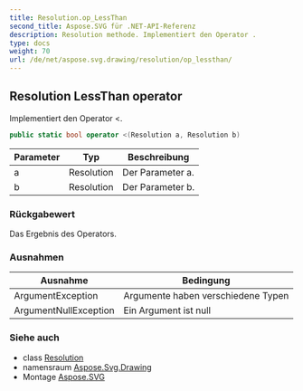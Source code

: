 ```yaml
---
title: Resolution.op_LessThan
second_title: Aspose.SVG für .NET-API-Referenz
description: Resolution methode. Implementiert den Operator .
type: docs
weight: 70
url: /de/net/aspose.svg.drawing/resolution/op_lessthan/
---
```

## Resolution LessThan operator

Implementiert den Operator &lt;.

```csharp
public static bool operator <(Resolution a, Resolution b)
```

| Parameter | Typ | Beschreibung |
| --- | --- | --- |
| a | Resolution | Der Parameter a. |
| b | Resolution | Der Parameter b. |

### Rückgabewert

Das Ergebnis des Operators.

### Ausnahmen

| Ausnahme | Bedingung |
| --- | --- |
| ArgumentException | Argumente haben verschiedene Typen |
| ArgumentNullException | Ein Argument ist null |

### Siehe auch

* class [Resolution](../)
* namensraum [Aspose.Svg.Drawing](../../resolution/)
* Montage [Aspose.SVG](../../../)


